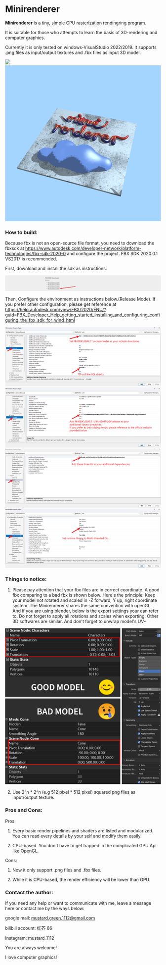 # Minirenderer

**Minirenderer** is a tiny, simple CPU rasterization rendingring program.

It is suitable for those who attempts to learn the basis of 3D-rendering and computer graphics.

Currently it is only tested on windows-VisualStudio 2022/2019. It supports .png files as input/output textures and .fbx files as input 3D model.

![](blob:file:///849bc782-a0b3-4c74-8715-6bab3776d281) ![](README_md_files/f2385190-614c-11ee-9ed6-8f5a811404c5.jpeg?v=1&type=image)

### **How to build:**

Because fbx is not an open-source file format, you need to download the fbxsdk at <https://www.autodesk.com/developer-network/platform-technologies/fbx-sdk-2020-0> and configure the project. FBX SDK 2020.0.1 VS2017 is recommended.

First, download and install the sdk as instructions.

![](README_md_files/563737b0-613e-11ee-a1c5-2153c1a8046e.jpeg?v=1&type=image)

Then, Configure the environment as instructions below.(Release Mode). If you prefer other configuration, please get reference at <https://help.autodesk.com/view/FBX/2020/ENU/?guid=FBX_Developer_Help_getting_started_installing_and_configuring_configuring_the_fbx_sdk_for_wind_html>

![](README_md_files/1e5b5500-613f-11ee-a1c5-2153c1a8046e.jpeg?v=1&type=image)![](README_md_files/6d932da0-613f-11ee-a1c5-2153c1a8046e.jpeg?v=1&type=image)![](README_md_files/8b905530-613f-11ee-a1c5-2153c1a8046e.jpeg?v=1&type=image)![](README_md_files/a9e47660-613f-11ee-a1c5-2153c1a8046e.jpeg?v=1&type=image)

### **Things to notice:**

1.  Please pay attention that your fbx files are in correct coordinate. A good fbx comparing to a bad fbx is shown below. Here's the principle: Keep your model not rotated and scaled in -Z forward, Y up, right coordinate system. The Minirenderer shares the same convention with openGL. And if you are using blender, below is the export settings your can refer to. Do not forget to apply all rotations and scales when exporting. Other 3D softwares are similar. And don't forget to unwrap model's UV\~

![](README_md_files/1ad25bb0-6147-11ee-a1c5-2153c1a8046e.jpeg?v=1&type=image)

2.  Use 2^n \* 2^n (e.g 512 pixel \* 512 pixel) squared png files as input/output texture.

### Pros and Cons:

Pros:

1.  Every basic render pipelines and shaders are listed and modularized. You can read every details by your self and modify them easily.

2.  CPU-based. You don't have to get trapped in the complicated GPU Api like OpenGL.

Cons:

1.  Now it only support .png files and .fbx files.

2.  While it is CPU-based, the render efficiency will be lower than GPU.

### Contact the author:

If you need any help or want to communicate with me, leave a message here or contact me by the ways below:

google mail: <mustard.green.1112@gmail.com>

bilibili account: 红芥 66

Instagram: mustard_1112

You are always welcome!&#x20;

I love computer graphics!
